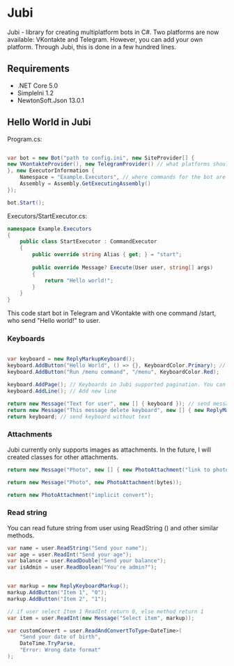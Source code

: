 ﻿# Jubi
Jubi - library for creating multiplatform bots in C#. Two platforms are now available: VKontakte and Telegram. However, you can add your own platform. Through Jubi, this is done in a few hundred lines.


## Requirements
* .NET Core 5.0
* SimpleIni 1.2
* NewtonSoft.Json 13.0.1

## Hello World in Jubi

Program.cs:
```C#

var bot = new Bot("path to config.ini", new SiteProvider[] {
new VKontakteProvider(), new TelegramProvider() // what platforms should be connected
}, new ExecutorInformation {
    Namespace = "Example.Executors", // where commands for the bot are stored (Jubi creates class instances through reflection)
    Assembly = Assembly.GetExecutingAssembly()
});

bot.Start();

```

Executors/StartExecutor.cs:
```C#
namespace Example.Executors 
{
    public class StartExecutor : CommandExecutor
    {
        public override string Alias { get; } = "start";
        
        public override Message? Execute(User user, string[] args)
        {
            return "Hello world!";
        }
    }
}

```

This code start bot in Telegram and VKontakte with one command /start, who send "Hello world!" to user.


### Keyboards
```C#

var keyboard = new ReplyMarkupKeyboard();
keyboard.AddButton("Hello World", () => {}, KeyboardColor.Primary); // if the platform supports colors for buttons, then they will be the color, which passed as 3 argument.
keyboard.AddButton("Run /menu command", "/menu", KeyboardColor.Red);

keyboard.AddPage(); // Keyboards in Jubi supported pagination. You can create as many buttons as you like!
keyboard.AddLine(); // Add new line

return new Message("Text for user", new [] { keyboard }); // send message with keyboard
return new Message("This message delete keyboard", new [] { new ReplyMarkupKeyboard() });
return keyboard; // send keyboard without text


```

### Attachments
Jubi currently only supports images as attachments. In the future, I will created classes for other attachments.
```C#
return new Message("Photo", new [] { new PhotoAttachment("link to photo, or path") });

return new Message("Photo", new PhotoAttachment(bytes));

return new PhotoAttachment("implicit convert");

```


### Read string
You can read future string from user using ReadString () and other similar methods.
```C#
var name = user.ReadString("Send your name");
var age = user.ReadInt("Send your age");
var balance = user.ReadDouble("Send your balance");
var isAdmin = user.ReadBoolean("You're admin?");


var markup = new ReplyKeyboardMarkup();
markup.AddButton("Item 1", "0");
markup.AddButton("Item 2", "1");

// if user select Item 1 ReadInt return 0, else method return 1
var item = user.ReadInt(new Message("Select item", markup));

var customConvert = user.ReadAndConvertToType<DateTime>(
    "Send your date of birth",
    DateTime.TryParse,
    "Error: Wrong date format"
);
```